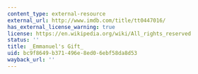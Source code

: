 ```yaml
---
content_type: external-resource
external_url: http://www.imdb.com/title/tt0447016/
has_external_license_warning: true
license: https://en.wikipedia.org/wiki/All_rights_reserved
status: ''
title: _Emmanuel's Gift_
uid: bc9f8649-b371-496e-8ed0-6ebf58da8d53
wayback_url: ''
---
```

